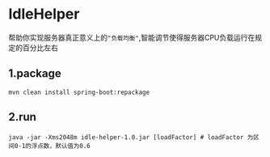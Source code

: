 # IdleHelper
帮助你实现服务器真正意义上的`"负载均衡"`,智能调节使得服务器CPU负载运行在规定的百分比左右

## 1.package
```shell
mvn clean install spring-boot:repackage
```

## 2.run
```shell
java -jar -Xms2048m idle-helper-1.0.jar [loadFactor] # loadFactor 为区间0-1的浮点数，默认值为0.6 
```





